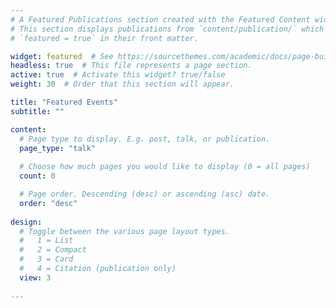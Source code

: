 ```yaml
---
# A Featured Publications section created with the Featured Content widget.
# This section displays publications from `content/publication/` which have
# `featured = true` in their front matter.

widget: featured  # See https://sourcethemes.com/academic/docs/page-builder/
headless: true  # This file represents a page section.
active: true  # Activate this widget? true/false
weight: 30  # Order that this section will appear.

title: "Featured Events"
subtitle: ""

content:
  # Page type to display. E.g. post, talk, or publication.
  page_type: "talk"
  
  # Choose how much pages you would like to display (0 = all pages)
  count: 0

  # Page order. Descending (desc) or ascending (asc) date.
  order: "desc"
  
design:
  # Toggle between the various page layout types.
  #   1 = List
  #   2 = Compact
  #   3 = Card
  #   4 = Citation (publication only)
  view: 3
  
---
```

